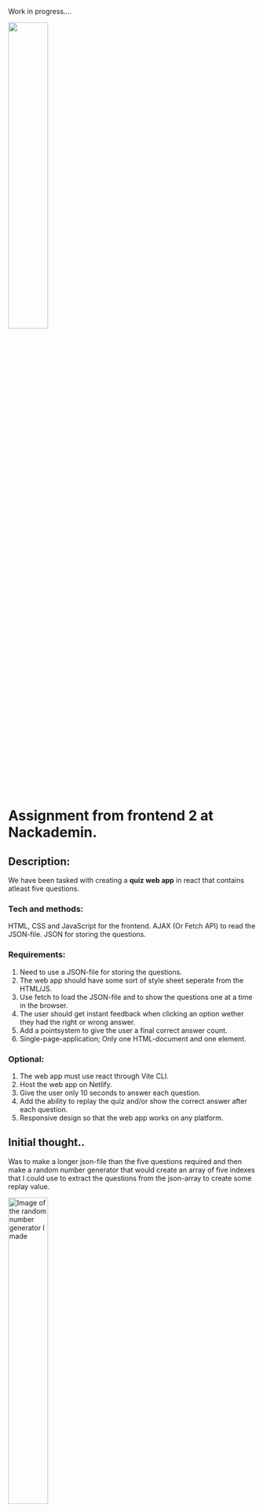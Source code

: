 Work in progress....

<img src="" alt="" style="width:40%; height:auto;">  </img>

# Assignment from frontend 2 at Nackademin.
## Description: 
We have been tasked with creating a **quiz web app** in react that contains atleast five questions. 

### Tech and methods:
HTML, CSS and JavaScript for the frontend.
AJAX (Or Fetch API) to read the JSON-file.
JSON for storing the questions.

### Requirements:
1. Need to use a JSON-file for storing the questions.
2. The web app should have some sort of style sheet seperate from the HTML/JS.
3. Use fetch to load the JSON-file and to show the questions one at a time in the browser.
4. The user should get instant feedback when clicking an option wether they had the right or wrong answer.
5. Add a pointsystem to give the user a final correct answer count.
6. Single-page-application; Only one HTML-document and one element.

### Optional:
1. The web app must use react through Vite CLI.
2. Host the web app on Netlify.
3. Give the user only 10 seconds to answer each question.
4. Add the ability to replay the quiz and/or show the correct answer after each question.
5. Responsive design so that the web app works on any platform.

## Initial thought..

Was to make a longer json-file than the five questions required and then make a random number generator that would create an array of five indexes that I could use to extract the questions from the json-array to create some replay value.  

<img src="https://github.com/user-attachments/assets/d6eb7db1-e9c7-42dd-8c2a-73db73a88572" alt="Image of the random number generator I made" style="width:40%; height:auto;">  </img>

After having added it and tested I ran into to many problems with things that I couldn't figure out in time. So im going to utilize this later on for some other project instead or if I decided to try and make a new quiz but in JS only instead of with react. 

# Code:

### Header and Footer: 
<img src="https://github.com/user-attachments/assets/7d289309-07e3-4426-b732-635e1a30a59f" alt="Image showing the code for both the header and footer." style="width:40%; height:auto;">  </img>

I kept both the header and footer simple. The game is not about them. Since it's a SPA we don't need a bunch of links to different pages on the site. I could have skipped them but added them anyways. The footer just containing a list of anchor-links to my linkedIn and github.

### Changing the component, SPA(Single page application):

To fit the criteria of keeping it as a SPA I decided to simply make a header, footer and have three components for the middle that will change depending on which stage the user is on.

<img src="https://github.com/user-attachments/assets/a11e59c3-b0de-4d31-8534-d2e6571e37d8" alt="Image showing the structure in the main.jsx file" style="width:40%; height:auto;">  </img>

Then when it came to actually changing component I used useStates to shift between the different stages of the game.

<img src="https://github.com/user-attachments/assets/84930373-f028-46d6-acf2-713f2a84388c" alt="Image of the structure of the app.jsx file." style="width:40%; height:auto;">  </img>

So in the example above we have an initial state for startQuiz set as false which will lead us to the lower div with the className "card". 

When the user clicks the button the state changes to true using a pointer function which moves the user to the first div where QuizGame exists and the center component of the site changes.

### JSON-File:

The file with the questions are kept in a simple json-structure.

<img src="https://github.com/user-attachments/assets/5bb066f2-99b0-493e-bf1f-d7a166e93676" alt="Image showing the structure of the json-file." style="width:40%; height:auto;">  </img>

### Fetching the questions:

<img src="https://github.com/user-attachments/assets/2668d117-1ef7-4a2f-a6a7-b96e63f2f545" alt="Image showing the GetData function which fetches the json data" style="width:40%; height:auto;">  </img>

So, first I declare a constant with the filepath to the json-file in the public folder. Then I have a simple async function called GetData which is fetching the json-data, from the filepath, within a try catch. It is made async to be able to use await so that the loading of the rest of the program isn't slowed down from the fetching.

If it encounters any problems, like the file not existing or some other error, it throws an error that will be caught by the catch which will console log the error and then send back an empty array. 

If the data is fetched successfully it will then be parsed and returned.

<img src="https://github.com/user-attachments/assets/5d5dba82-b306-4cf9-8293-7eaac4b467e1" alt="Image showing of the useEffect that sends for the json data" style="width:40%; height:auto;">  </img>

Then in the quiz file itself I have the useEffect which will fetch the data from the GetData function, when the component mounts, and update the setData with the data that is returned. Again, using async await for the same reasons as above.

Im using a empty dependency array in the end of it to make sure it only runs once. 


#### Pausing while fetching:

<img src="https://github.com/user-attachments/assets/f8fb2c79-2f10-4b50-ad32-b700e3c273a6" alt="" style="width:40%; height:auto;">  </img>

While the fetch is happening, the website will show this message. It only takes a second or so. 

### QuizGame:
#### Setting up:

<img src="https://github.com/user-attachments/assets/9d265735-c30e-44c0-bcb5-f7f47dfec5d9" alt="Image showing the start of the quiz, where a bunch of states are being set." style="width:40%; height:auto;">  </img>

The above image is showing the start of the QuizGame component. 

Here I am setting the data to an empty array, setting showResultScreen as false just like the startQuiz before. 

I have two constants, correct and wrong, for the score keeping. Setting an indexId which will be used later to iterate through the array of the json-data to bring in a question at a time. 

The box-shadow for the card is being set to the blue version which will be changed later on depending on the result of the choice of the user.

Then using the indexId from earlier to load the first question into the question constant. 

### Resultscreen:

<img src="https://github.com/user-attachments/assets/6eaf2d7a-05ec-481e-981c-22db777647a4" alt="" style="width:40%; height:auto;">  </img>

incoming text

<img src="https://github.com/user-attachments/assets/faa000de-900a-435d-8b83-7442026701e1" alt="" style="width:40%; height:auto;">  </img>

incoming text


## Styling:

Decided, after trying to generate an image for the header and only getting these fucking neon signs, to go with a neon theme for my styling. 

I put the image into the colorpicker and used mycolor to combine some colors to get a linear-gradient that made the image fit into the header.

<img src="https://github.com/user-attachments/assets/a4db268f-426d-480e-9f80-b2da9b2dc3a7" alt="Quiz header image" style="width:40%; height:auto;">  </img>

<img src="https://github.com/user-attachments/assets/115d707b-08b1-4676-9030-151e90c11b56" alt="Color picker quiz image" style="width:40%; height:auto;">  </img>

I added a blue glow for the background of the questions-card and then used that same glow to indicate a correct or wrong answer from the user by changing the color when the user picks.

<img src="https://github.com/user-attachments/assets/7af5ec1e-714a-46f3-bd39-a623233eb2f0" alt="Blue glow" style="width:40%; height:auto;">  </img>

<img src="https://github.com/user-attachments/assets/3c13232a-2fac-41e8-8a68-570ec340d654" alt="Red glow" style="width:40%; height:auto;">  </img>


# Sources:
Most of the questions are from: https://www.mentimeter.com/blog/meetings/quiz-questions

Learning to add images: https://www.youtube.com/watch?v=taMJct5oeoI

Generated the neon quiz image for the header: https://deepai.org/machine-learning-model/text2img

Learning about fetching (Bro code): https://www.youtube.com/watch?v=37vxWr0WgQk

Learning about react in general (Net Ninja): https://www.youtube.com/watch?v=j942wKiXFu8&list=PL4cUxeGkcC9gZD-Tvwfod2gaISzfRiP9d&index=1

Learning about mapping (Net Ninja): https://www.youtube.com/watch?v=tHjxSVaj_wY&list=PL4cUxeGkcC9gZD-Tvwfod2gaISzfRiP9d&index=12

More about mapping (bonsaiilabs) : https://www.youtube.com/watch?v=_kVJnN2e4tw

UseState: https://react-hooks-cheatsheet.com/usestate

UseEffect: https://react-hooks-cheatsheet.com/useeffect

Getting colorscheme: https://mycolor.space/

Colorpicker: https://imagecolorpicker.com/



# Contact: 
LinkedIn: https://www.linkedin.com/in/simon-roll%C3%A9n-250a5232a/
